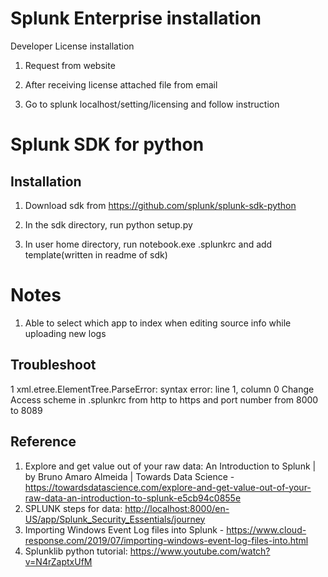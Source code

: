 # Splunk Enterprise installation

Developer License installation

1.  Request from website

2.  After receiving license attached file from email

3.  Go to splunk localhost/setting/licensing and follow instruction

# Splunk SDK for python

## Installation

1.  Download sdk from <https://github.com/splunk/splunk-sdk-python>

2.  In the sdk directory, run python setup.py

3.  In user home directory, run notebook.exe .splunkrc and add
    template(written in readme of sdk)

# Notes

1.  Able to select which app to index when editing source info while
    uploading new logs

## Troubleshoot

  1   xml.etree.ElementTree.ParseError: syntax error: line 1, column 0   Change Access scheme in .splunkrc from http to https and port number from 8000 to 8089

## Reference

1.  Explore and get value out of your raw data: An Introduction to
    Splunk \| by Bruno Amaro Almeida \| Towards Data Science -
    <https://towardsdatascience.com/explore-and-get-value-out-of-your-raw-data-an-introduction-to-splunk-e5cb94c0855e>
2.  SPLUNK steps for data:
    <http://localhost:8000/en-US/app/Splunk_Security_Essentials/journey>
3.  Importing Windows Event Log files into Splunk -
    <https://www.cloud-response.com/2019/07/importing-windows-event-log-files-into.html>
4.  Splunklib python tutorial:
    <https://www.youtube.com/watch?v=N4rZaptxUfM> 